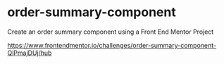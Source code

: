 # order-summary-component

Create an order summary component using a Front End Mentor Project 

https://www.frontendmentor.io/challenges/order-summary-component-QlPmajDUj/hub
